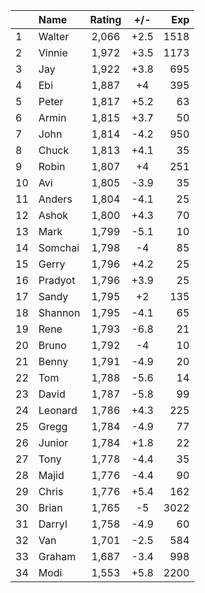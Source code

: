 | |Name|Rating|+/-|Exp|
|-|:---|:----:|:-:|--:|
|1|Walter|2,066|+2.5|1518|
|2|Vinnie|1,972|+3.5|1173|
|3|Jay|1,922|+3.8|695|
|4|Ebi|1,887|+4|395|
|5|Peter|1,817|+5.2|63|
|6|Armin|1,815|+3.7|50|
|7|John|1,814|-4.2|950|
|8|Chuck|1,813|+4.1|35|
|9|Robin|1,807|+4|251|
|10|Avi|1,805|-3.9|35|
|11|Anders|1,804|-4.1|25|
|12|Ashok|1,800|+4.3|70|
|13|Mark|1,799|-5.1|10|
|14|Somchai|1,798|-4|85|
|15|Gerry|1,796|+4.2|25|
|16|Pradyot|1,796|+3.9|25|
|17|Sandy|1,795|+2|135|
|18|Shannon|1,795|-4.1|65|
|19|Rene|1,793|-6.8|21|
|20|Bruno|1,792|-4|10|
|21|Benny|1,791|-4.9|20|
|22|Tom|1,788|-5.6|14|
|23|David|1,787|-5.8|99|
|24|Leonard|1,786|+4.3|225|
|25|Gregg|1,784|-4.9|77|
|26|Junior|1,784|+1.8|22|
|27|Tony|1,778|-4.4|35|
|28|Majid|1,776|-4.4|90|
|29|Chris|1,776|+5.4|162|
|30|Brian|1,765|-5|3022|
|31|Darryl|1,758|-4.9|60|
|32|Van|1,701|-2.5|584|
|33|Graham|1,687|-3.4|998|
|34|Modi|1,553|+5.8|2200|
